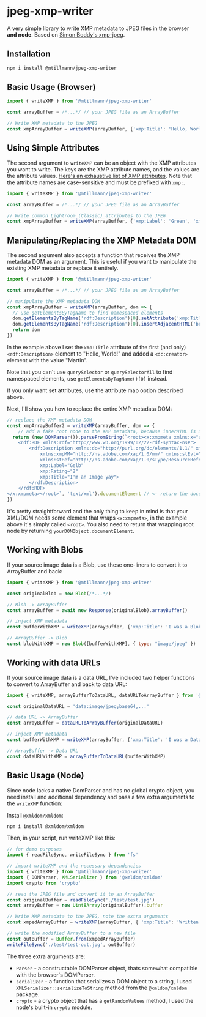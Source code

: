 # jpeg-xmp-writer

A very simple library to write XMP metadata to JPEG files in the browser **and node**. Based on [Simon Boddy's xmp-jpeg](https://github.com/bbsimonbb/xmp-jpeg/). 

## Installation

```bash
npm i install @mtillmann/jpeg-xmp-writer
```

## Basic Usage (Browser)

```javascript
import { writeXMP } from '@mtillmann/jpeg-xmp-writer'

const arrayBuffer = /*...*/ // your JPEG file as an ArrayBuffer

// Write XMP metadata to the JPEG
const xmpArrayBuffer = writeXMP(arrayBuffer, {'xmp:Title': 'Hello, World!'})
```

## Using Simple Attributes

The second argument to `writeXMP` can be an object with the XMP attributes you want to write. The keys are the XMP attribute names, and the values are the attribute values. [Here's an exhaustive list of XMP attributes](https://www.exiftool.org/TagNames/XMP.html). Note that the attribute names are case-sensitive and must be prefixed with `xmp:`.

```javascript
import { writeXMP } from '@mtillmann/jpeg-xmp-writer'

const arrayBuffer = /*...*/ // your JPEG file as an ArrayBuffer

// Write common Lightroom (Classic) attributes to the JPEG
const xmpArrayBuffer = writeXMP(arrayBuffer, {'xmp:Label': 'Green', 'xmp:Rating': 3})
``` 

## Manipulating/Replacing the XMP Metadata DOM

The second argument also accepts a function that receives the XMP metadata DOM as an argument. This is useful if you want to manipulate the existing XMP metadata or replace it entirely.

```javascript
import { writeXMP } from '@mtillmann/jpeg-xmp-writer'

const arrayBuffer = /*...*/ // your JPEG file as an ArrayBuffer

// manipulate the XMP metadata DOM
const xmpArrayBuffer = writeXMP(arrayBuffer, dom => {
  // use getElementsByTagName to find namespaced elements
  dom.getElementsByTagName('rdf:Description')[0].setAttribute('xmp:Title', 'Hello, World!')
  dom.getElementsByTagName('rdf:Description')[0].insertAdjacentHTML('beforeend', '<dc:creator><rdf:Seq><rdf:li>Martin</rdf:li></rdf:Seq></dc:creator>')
  return dom
})
```

In the example above I set the `xmp:Title` attribute of the first (and only) `<rdf:Description>` element to "Hello, World!" and added a `<dc:creator>` element with the value "Martin".

Note that you can't use `querySelector` or `querySelectorAll` to find namespaced elements, use `getElementsByTagName()[0]` instead.

If you only want set attributes, use the attribute map option described above.

Next, I'll show you how to replace the entire XMP metadata DOM:

```javascript
// replace the XMP metadata DOM
const xmpArrayBuffer2 = writeXMP(arrayBuffer, dom => {
    // add a fake root node to the XMP metadata, because innerHTML is used to extract actual XML
  return (new DOMParser()).parseFromString(`<root><x:xmpmeta xmlns:x="adobe:ns:meta/" x:xmptk="Adobe XMP Core 5.5-c002 1.148022, 2012/07/15-18:06:45        ">
    <rdf:RDF xmlns:rdf="http://www.w3.org/1999/02/22-rdf-syntax-ns#">
        <rdf:Description xmlns:dc="http://purl.org/dc/elements/1.1/" xmlns:xmp="http://ns.adobe.com/xap/1.0/" 
            xmlns:xmpMM="http://ns.adobe.com/xap/1.0/mm/" xmlns:stEvt="http://ns.adobe.com/xap/1.0/sType/ResourceEvent#" 
            xmlns:stRef="http://ns.adobe.com/xap/1.0/sType/ResourceRef#"
            xmp:Label="Gelb"
            xmp:Rating="2"
            xmp:Title="I'm an Image yay">
        </rdf:Description>
    </rdf:RDF>
</x:xmpmeta></root>`, 'text/xml').documentElement // <- return the documentElement (<root>)
})
```

It's pretty straightforward and the only thing to keep in mind is that your XML/DOM needs some element that wraps `<x:xmpmeta>`, in the example above it's simply called `<root>`. You also need to return that wrapping root node by returning `yourDOMObject.documentElement`.

## Working with Blobs

If your source image data is a Blob, use these one-liners to convert it to ArrayBuffer and back:

```javascript
import { writeXMP } from '@mtillmann/jpeg-xmp-writer'

const originalBlob = new Blob(/*...*/)

// Blob -> ArrayBuffer
const arrayBuffer = await new Response(originalBlob).arrayBuffer()

// inject XMP metadata
const bufferWithXMP = writeXMP(arrayBuffer, {'xmp:Title': 'I was a Blob once!'})

// ArrayBuffer -> Blob
const blobWithXMP = new Blob([bufferWithXMP], { type: "image/jpeg" })
```

## Working with data URLs

If your source image data is a data URL, I've included two helper functions to convert to ArrayBuffer and back to data URL:

```javascript
import { writeXMP, arrayBufferToDataURL, dataURLToArrayBuffer } from '@mtillmann/jpeg-xmp-writer'

const originalDataURL = 'data:image/jpeg;base64,...'

// data URL -> ArrayBuffer
const arrayBuffer = dataURLToArrayBuffer(originalDataURL)

// inject XMP metadata
const bufferWithXMP = writeXMP(arrayBuffer, {'xmp:Title': 'I was a Data URL once!'})

// ArrayBuffer -> Data URL
const dataURLWithXMP = arrayBufferToDataURL(bufferWithXMP)
```

## Basic Usage (Node)

Since node lacks a native DomParser and has no global crypto object, you need install and additional dependency and pass a few extra arguments to the `writeXMP` function:

Install `@xmldom/xmldom`: 

```bash
npm i install @xmldom/xmldom
```

Then, in your script, run writeXMP like this:
  
```javascript
// for demo purposes
import { readFileSync, writeFileSync } from 'fs'

// import writeXMP and the necessary dependencies
import { writeXMP } from '@mtillmann/jpeg-xmp-writer'
import { DOMParser, XMLSerializer } from '@xmldom/xmldom'
import crypto from 'crypto'

// read the JPEG file and convert it to an ArrayBuffer
const originalBuffer = readFileSync('./test/test.jpg')
const arrayBuffer = new Uint8Array(originalBuffer).buffer

// Write XMP metadata to the JPEG, note the extra arguments
const xmpedArrayBuffer = writeXMP(arrayBuffer, { 'xmp:Title': 'Written by Node :)' }, DOMParser, new XMLSerializer().serializeToString, crypto)

// write the modified ArrayBuffer to a new file
const outBuffer = Buffer.from(xmpedArrayBuffer)
writeFileSync('./test/test-out.jpg', outBuffer)
```

The three extra arguments are:

- `Parser` - a constructable DOMParser object, thats somewhat compatible with the browser's DOMParser.  
- `serializer` - a function that serializes a DOM object to a string, I used `XMLSerializer::serializeToString` method from the `@xmldom/xmldom` package.  
- `crypto` - a crypto object that has a `getRandomValues` method, I used the node's built-in `crypto` module.